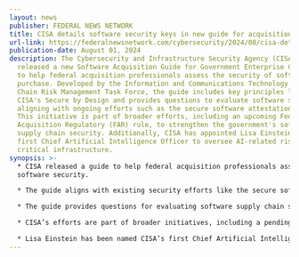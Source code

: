 ```yaml
---
layout: news
publisher: FEDERAL NEWS NETWORK
title: CISA details software security keys in new guide for acquisition pros
url-link: https://federalnewsnetwork.com/cybersecurity/2024/08/cisa-details-software-security-keys-in-new-guide-for-acquisition-pros/
publication-date: August 01, 2024
description: The Cybersecurity and Infrastructure Security Agency (CISA) has
  released a new Software Acquisition Guide for Government Enterprise Consumers
  to help federal acquisition professionals assess the security of software they
  purchase. Developed by the Information and Communications Technology Supply
  Chain Risk Management Task Force, the guide includes key principles like
  CISA's Secure by Design and provides questions to evaluate software security,
  aligning with ongoing efforts such as the secure software attestation form.
  This initiative is part of broader efforts, including an upcoming Federal
  Acquisition Regulatory (FAR) rule, to strengthen the government's software
  supply chain security. Additionally, CISA has appointed Lisa Einstein as its
  first Chief Artificial Intelligence Officer to oversee AI-related risks in
  critical infrastructure.
synopsis: >-
  * CISA released a guide to help federal acquisition professionals assess
  software security.

  * The guide aligns with existing security efforts like the secure software attestation form.

  * The guide provides questions for evaluating software supply chain security and practices.

  * CISA’s efforts are part of broader initiatives, including a pending FAR rule on secure software development.

  * Lisa Einstein has been named CISA’s first Chief Artificial Intelligence Officer to lead AI risk evaluation in critical infrastructure.
---
```

